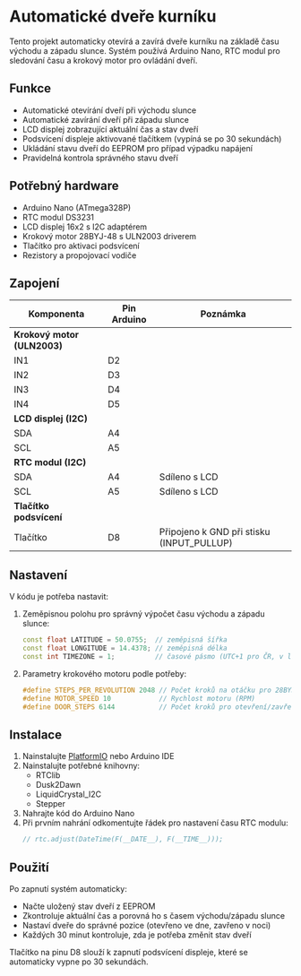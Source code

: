 # Automatické dveře kurníku

Tento projekt automaticky otevírá a zavírá dveře kurníku na základě času východu a západu slunce. Systém používá Arduino Nano, RTC modul pro sledování času a krokový motor pro ovládání dveří.

## Funkce

- Automatické otevírání dveří při východu slunce
- Automatické zavírání dveří při západu slunce
- LCD displej zobrazující aktuální čas a stav dveří
- Podsvícení displeje aktivované tlačítkem (vypíná se po 30 sekundách)
- Ukládání stavu dveří do EEPROM pro případ výpadku napájení
- Pravidelná kontrola správného stavu dveří

## Potřebný hardware

- Arduino Nano (ATmega328P)
- RTC modul DS3231
- LCD displej 16x2 s I2C adaptérem
- Krokový motor 28BYJ-48 s ULN2003 driverem
- Tlačítko pro aktivaci podsvícení
- Rezistory a propojovací vodiče

## Zapojení

| Komponenta | Pin Arduino | Poznámka |
|------------|-------------|----------|
| **Krokový motor (ULN2003)** | | |
| IN1 | D2 | |
| IN2 | D3 | |
| IN3 | D4 | |
| IN4 | D5 | |
| **LCD displej (I2C)** | | |
| SDA | A4 | |
| SCL | A5 | |
| **RTC modul (I2C)** | | |
| SDA | A4 | Sdíleno s LCD |
| SCL | A5 | Sdíleno s LCD |
| **Tlačítko podsvícení** | | |
| Tlačítko | D8 | Připojeno k GND při stisku (INPUT_PULLUP) |

## Nastavení

V kódu je potřeba nastavit:

1. Zeměpisnou polohu pro správný výpočet času východu a západu slunce:
   ```cpp
   const float LATITUDE = 50.0755;  // zeměpisná šířka
   const float LONGITUDE = 14.4378; // zeměpisná délka
   const int TIMEZONE = 1;          // časové pásmo (UTC+1 pro ČR, v létě +2)
   ```

2. Parametry krokového motoru podle potřeby:
   ```cpp
   #define STEPS_PER_REVOLUTION 2048 // Počet kroků na otáčku pro 28BYJ-48
   #define MOTOR_SPEED 10            // Rychlost motoru (RPM)
   #define DOOR_STEPS 6144           // Počet kroků pro otevření/zavření (1 otáčka - 2048)
   ```

## Instalace

1. Nainstalujte [PlatformIO](https://platformio.org/) nebo Arduino IDE
2. Nainstalujte potřebné knihovny:
   - RTClib
   - Dusk2Dawn
   - LiquidCrystal_I2C
   - Stepper
3. Nahrajte kód do Arduino Nano
4. Při prvním nahrání odkomentujte řádek pro nastavení času RTC modulu:
   ```cpp
   // rtc.adjust(DateTime(F(__DATE__), F(__TIME__)));
   ```

## Použití

Po zapnutí systém automaticky:
- Načte uložený stav dveří z EEPROM
- Zkontroluje aktuální čas a porovná ho s časem východu/západu slunce
- Nastaví dveře do správné pozice (otevřeno ve dne, zavřeno v noci)
- Každých 30 minut kontroluje, zda je potřeba změnit stav dveří

Tlačítko na pinu D8 slouží k zapnutí podsvícení displeje, které se automaticky vypne po 30 sekundách.